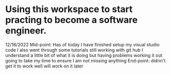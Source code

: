 # Using this workspace to start practing to become a software engineer.
12/18/2022
Mid-point: Has of today I have finished setup my visual studio code I also went through some tutorials still working with git hub I understand a little bit of what it is doing but having problems working it out going to take my time to ensure I am not missing anything
End-point: didnn't get it to work well will work on it later
